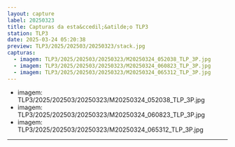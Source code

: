 ```yaml
---
layout: capture
label: 20250323
title: Capturas da esta&ccedil;&atilde;o TLP3
station: TLP3
date: 2025-03-24 05:20:38
preview: TLP3/2025/202503/20250323/stack.jpg
capturas:
  - imagem: TLP3/2025/202503/20250323/M20250324_052038_TLP_3P.jpg
  - imagem: TLP3/2025/202503/20250323/M20250324_060823_TLP_3P.jpg
  - imagem: TLP3/2025/202503/20250323/M20250324_065312_TLP_3P.jpg
---
```

  - imagem: TLP3/2025/202503/20250323/M20250324_052038_TLP_3P.jpg
  - imagem: TLP3/2025/202503/20250323/M20250324_060823_TLP_3P.jpg
  - imagem: TLP3/2025/202503/20250323/M20250324_065312_TLP_3P.jpg
---
